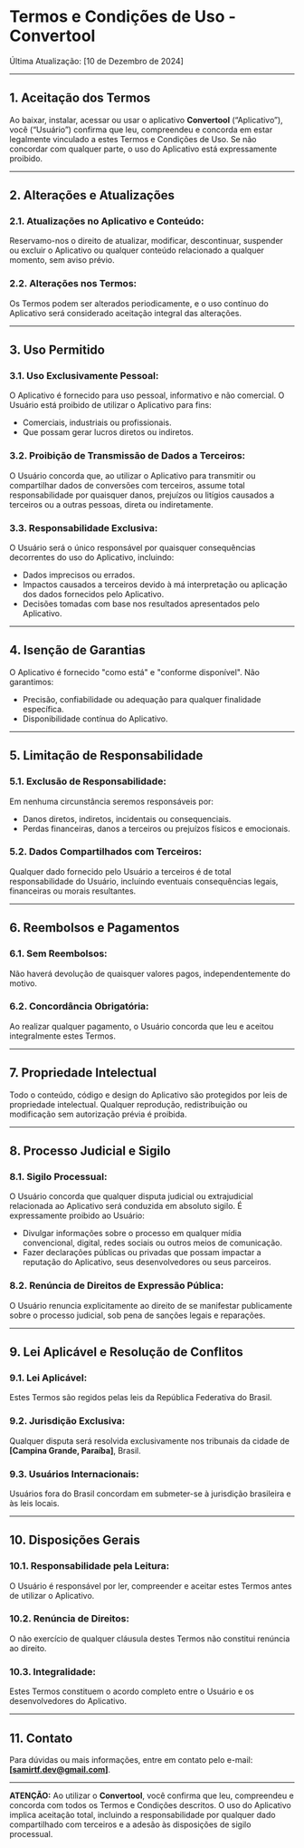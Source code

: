 
# Termos e Condições de Uso - Convertool

Última Atualização: [10 de Dezembro de 2024]

---

## 1. Aceitação dos Termos
Ao baixar, instalar, acessar ou usar o aplicativo **Convertool** (“Aplicativo”), você (“Usuário”) confirma que leu, compreendeu e concorda em estar legalmente vinculado a estes Termos e Condições de Uso. Se não concordar com qualquer parte, o uso do Aplicativo está expressamente proibido.

---

## 2. Alterações e Atualizações
### 2.1. Atualizações no Aplicativo e Conteúdo:
Reservamo-nos o direito de atualizar, modificar, descontinuar, suspender ou excluir o Aplicativo ou qualquer conteúdo relacionado a qualquer momento, sem aviso prévio.

### 2.2. Alterações nos Termos:
Os Termos podem ser alterados periodicamente, e o uso contínuo do Aplicativo será considerado aceitação integral das alterações.

---

## 3. Uso Permitido
### 3.1. Uso Exclusivamente Pessoal:
O Aplicativo é fornecido para uso pessoal, informativo e não comercial. O Usuário está proibido de utilizar o Aplicativo para fins:
- Comerciais, industriais ou profissionais.
- Que possam gerar lucros diretos ou indiretos.

### 3.2. Proibição de Transmissão de Dados a Terceiros:
O Usuário concorda que, ao utilizar o Aplicativo para transmitir ou compartilhar dados de conversões com terceiros, assume total responsabilidade por quaisquer danos, prejuízos ou litígios causados a terceiros ou a outras pessoas, direta ou indiretamente.

### 3.3. Responsabilidade Exclusiva:
O Usuário será o único responsável por quaisquer consequências decorrentes do uso do Aplicativo, incluindo:
- Dados imprecisos ou errados.
- Impactos causados a terceiros devido à má interpretação ou aplicação dos dados fornecidos pelo Aplicativo.
- Decisões tomadas com base nos resultados apresentados pelo Aplicativo.

---

## 4. Isenção de Garantias
O Aplicativo é fornecido "como está" e "conforme disponível". Não garantimos:
- Precisão, confiabilidade ou adequação para qualquer finalidade específica.
- Disponibilidade contínua do Aplicativo.

---

## 5. Limitação de Responsabilidade
### 5.1. Exclusão de Responsabilidade:
Em nenhuma circunstância seremos responsáveis por:
- Danos diretos, indiretos, incidentais ou consequenciais.
- Perdas financeiras, danos a terceiros ou prejuízos físicos e emocionais.

### 5.2. Dados Compartilhados com Terceiros:
Qualquer dado fornecido pelo Usuário a terceiros é de total responsabilidade do Usuário, incluindo eventuais consequências legais, financeiras ou morais resultantes.

---

## 6. Reembolsos e Pagamentos
### 6.1. Sem Reembolsos:
Não haverá devolução de quaisquer valores pagos, independentemente do motivo.

### 6.2. Concordância Obrigatória:
Ao realizar qualquer pagamento, o Usuário concorda que leu e aceitou integralmente estes Termos.

---

## 7. Propriedade Intelectual
Todo o conteúdo, código e design do Aplicativo são protegidos por leis de propriedade intelectual. Qualquer reprodução, redistribuição ou modificação sem autorização prévia é proibida.

---

## 8. Processo Judicial e Sigilo
### 8.1. Sigilo Processual:
O Usuário concorda que qualquer disputa judicial ou extrajudicial relacionada ao Aplicativo será conduzida em absoluto sigilo. É expressamente proibido ao Usuário:
- Divulgar informações sobre o processo em qualquer mídia convencional, digital, redes sociais ou outros meios de comunicação.
- Fazer declarações públicas ou privadas que possam impactar a reputação do Aplicativo, seus desenvolvedores ou seus parceiros.

### 8.2. Renúncia de Direitos de Expressão Pública:
O Usuário renuncia explicitamente ao direito de se manifestar publicamente sobre o processo judicial, sob pena de sanções legais e reparações.

---

## 9. Lei Aplicável e Resolução de Conflitos
### 9.1. Lei Aplicável:
Estes Termos são regidos pelas leis da República Federativa do Brasil.

### 9.2. Jurisdição Exclusiva:
Qualquer disputa será resolvida exclusivamente nos tribunais da cidade de **[Campina Grande, Paraíba]**, Brasil.

### 9.3. Usuários Internacionais:
Usuários fora do Brasil concordam em submeter-se à jurisdição brasileira e às leis locais.

---

## 10. Disposições Gerais
### 10.1. Responsabilidade pela Leitura:
O Usuário é responsável por ler, compreender e aceitar estes Termos antes de utilizar o Aplicativo.

### 10.2. Renúncia de Direitos:
O não exercício de qualquer cláusula destes Termos não constitui renúncia ao direito.

### 10.3. Integralidade:
Estes Termos constituem o acordo completo entre o Usuário e os desenvolvedores do Aplicativo.

---

## 11. Contato
Para dúvidas ou mais informações, entre em contato pelo e-mail: **[samirtf.dev@gmail.com]**.

---

**ATENÇÃO:**
Ao utilizar o **Convertool**, você confirma que leu, compreendeu e concorda com todos os Termos e Condições descritos. O uso do Aplicativo implica aceitação total, incluindo a responsabilidade por qualquer dado compartilhado com terceiros e a adesão às disposições de sigilo processual.
